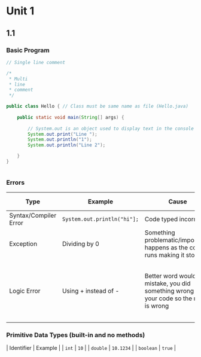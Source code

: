 # Unit 1

## 1.1

### Basic Program

```java
// Single line comment

/*
 * Multi
 * line
 * comment
 */

public class Hello { // Class must be same name as file (Hello.java)
    
    public static void main(String[] args) {
        
        // System.out is an object used to display text in the console
        System.out.print("Line ");
        System.out.println("1");
        System.out.println("Line 2");

    }
}
    
```

### Errors

| Type | Example | Cause | Happens when? |
| ---- | ------- | ---------- | ---------- |
| Syntax/Compiler Error | `System.out.println("hi"];` | Code typed incorrectly | Compile time |
| Exception | Dividing by 0 | Something problematic/impossible happens as the code runs making it stop | Run time |
| Logic Error | Using + instead of - | Better word would be mistake, you did something wrong in your code so the result is wrong | Usually after run and compared actual output to anticipated output |


### Primitive Data Types (built-in and no methods)

| Identifier | Example |
| `int` | `10` |
| `double` | `10.1234` |
| `boolean` | `true` |


